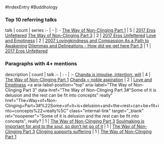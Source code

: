 #IndexEntry #Buddhology

### Top 10 referring talks
talk | count | series
:- | - |: -
<a data-href="The Way of Non-Clinging Part 1" href="The+Way+of+Non-Clinging+Part+1" class="internal-link" target="_blank" rel="noopener">The Way of Non-Clinging Part 1</a> | 5 | <a data-href="2017 Eros Unfettered" href="2017+Eros+Unfettered" class="internal-link" target="_blank" rel="noopener">2017 Eros Unfettered</a>
<a data-href="The Way of Non-Clinging Part 3" href="The+Way+of+Non-Clinging+Part+3" class="internal-link" target="_blank" rel="noopener">The Way of Non-Clinging Part 3</a> | 2 | <a data-href="2017 Eros Unfettered" href="2017+Eros+Unfettered" class="internal-link" target="_blank" rel="noopener">2017 Eros Unfettered</a>
<a data-href="Love and Emptiness" href="Love+and+Emptiness" class="internal-link" target="_blank" rel="noopener">Love and Emptiness</a> | 2 | <a data-href="2007 Lovingkindness and Compassion As a Path to Awakening" href="2007+Lovingkindness+and+Compassion+As+a+Path+to+Awakening" class="internal-link" target="_blank" rel="noopener">2007 Lovingkindness and Compassion As a Path to Awakening</a>
<a data-href="Dilemmas and Delineations - How did we get here Part 3" href="Dilemmas+and+Delineations+-+How+did+we+get+here+Part+3" class="internal-link" target="_blank" rel="noopener">Dilemmas and Delineations - How did we get here Part 3</a> | 1 | <a data-href="2017 Eros Unfettered" href="2017+Eros+Unfettered" class="internal-link" target="_blank" rel="noopener">2017 Eros Unfettered</a>

### Paragraphs with 4+ mentions
description | count | talk
:- | : - | :-
<a aria-label-position="top" aria-label="The Way of Non-Clinging Part 1" data-href="The Way of Non-Clinging Part 1#Chanda is impulse intention will\" href="The+Way+of+Non-Clinging+Part+1#Chanda+is+impulse+intention+will%5C" class="internal-link" target="_blank" rel="noopener">Chanda is impulse, intention, will</a> | 4 | <a data-href="The Way of Non-Clinging Part 1" href="The+Way+of+Non-Clinging+Part+1" class="internal-link" target="_blank" rel="noopener">The Way of Non-Clinging Part 1</a>
<a aria-label-position="top" aria-label="Love and Emptiness" data-href="Love and Emptiness#Chanda noble aspiration\" href="Love+and+Emptiness#Chanda+noble+aspiration%5C" class="internal-link" target="_blank" rel="noopener">Chanda = noble aspiration</a> | 2 | <a data-href="Love and Emptiness" href="Love+and+Emptiness" class="internal-link" target="_blank" rel="noopener">Love and Emptiness</a>
<a aria-label-position="top" aria-label="The Way of Non-Clinging Part 3" data-href="The Way of Non-Clinging Part 3#"Some of it is delusion and the rest can be fit into concepts" really\" href="The+Way+of+Non-Clinging+Part+3#%22Some+of+it+is+delusion+and+the+rest+can+be+fit+into+concepts%22+really%5C" class="internal-link" target="_blank" rel="noopener">&quot;Some of it is delusion and the rest can be fit into concepts&quot;, really?</a> | 1 | <a data-href="The Way of Non-Clinging Part 3" href="The+Way+of+Non-Clinging+Part+3" class="internal-link" target="_blank" rel="noopener">The Way of Non-Clinging Part 3</a>
<a aria-label-position="top" aria-label="The Way of Non-Clinging Part 3" data-href="The Way of Non-Clinging Part 3#Soulmaking is important for and to the soul so don't let go of it\" href="The+Way+of+Non-Clinging+Part+3#Soulmaking+is+important+for+and+to+the+soul+so+don%27t+let+go+of+it%5C" class="internal-link" target="_blank" rel="noopener">Soulmaking is important for and to the soul, so don&#x27;t let go of it</a> | 1 | <a data-href="The Way of Non-Clinging Part 3" href="The+Way+of+Non-Clinging+Part+3" class="internal-link" target="_blank" rel="noopener">The Way of Non-Clinging Part 3</a>
<a aria-label-position="top" aria-label="The Way of Non-Clinging Part 1" data-href="The Way of Non-Clinging Part 1#Clinging supports suffering\" href="The+Way+of+Non-Clinging+Part+1#Clinging+supports+suffering%5C" class="internal-link" target="_blank" rel="noopener">Clinging supports suffering</a> | 1 | <a data-href="The Way of Non-Clinging Part 1" href="The+Way+of+Non-Clinging+Part+1" class="internal-link" target="_blank" rel="noopener">The Way of Non-Clinging Part 1</a>


